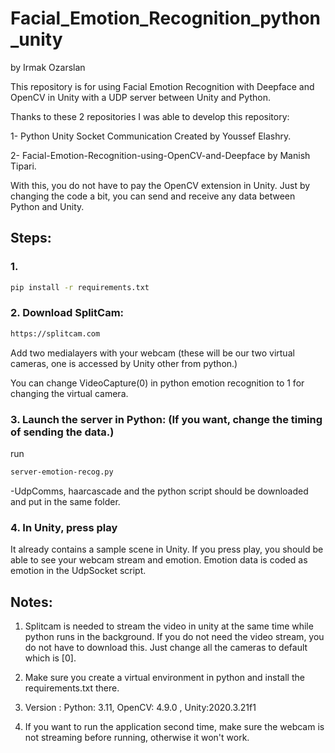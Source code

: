 

# Facial_Emotion_Recognition_python_unity 

by Irmak Ozarslan

This repository is for using Facial Emotion Recognition with Deepface and OpenCV in Unity with a UDP server between Unity and Python.

Thanks to these 2 repositories I was able to develop this repository:

1- Python Unity Socket Communication Created by Youssef Elashry.

2- Facial-Emotion-Recognition-using-OpenCV-and-Deepface by Manish Tipari.

With this, you do not have to pay the OpenCV extension in Unity. Just by changing the code a bit, you can send and receive any data between Python and Unity.

## Steps:


### 1.
 ```sh
pip install -r requirements.txt
```


### 2. Download SplitCam: 
 ```sh
https://splitcam.com


```

Add two medialayers with your webcam (these will be our two virtual cameras, one is accessed by Unity other from python.)


You can change VideoCapture(0) in python emotion recognition to 1 for changing the virtual camera.




### 3. Launch the server in Python: (If you want, change the timing of sending the data.)

run 

 ```sh
server-emotion-recog.py
```


-UdpComms, haarcascade and the python script should be downloaded and put in the same folder.


### 4. In Unity, press play

It already contains a sample scene in Unity. If you press play, you should be able to see your webcam stream and emotion. Emotion data is coded as emotion in the UdpSocket script.



## Notes:

1. Splitcam is needed to stream the video in unity at the same time while python runs in the background. If you do not need the video stream, you do not have to download this. Just change all the cameras to default which is [0].

2. Make sure you create a virtual environment in python and install the requirements.txt there.

3. Version : Python: 3.11, OpenCV: 4.9.0 , Unity:2020.3.21f1

4. If you want to run the application second time, make sure the webcam is not streaming before running, otherwise it won't work.

   



